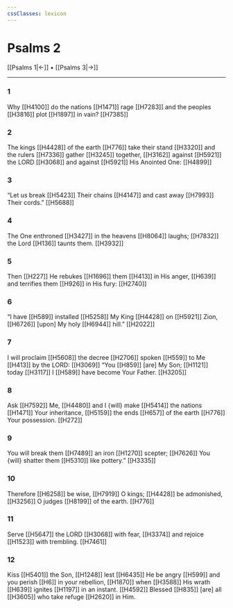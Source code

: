 ```yaml
---
cssClasses: lexicon
---
```


# Psalms 2

[[Psalms 1|←]] • [[Psalms 3|→]]

---

### 1
Why [[H4100]] do the nations [[H1471]] rage [[H7283]] and the peoples [[H3816]] plot [[H1897]] in vain? [[H7385]]

### 2
The kings [[H4428]] of the earth [[H776]] take their stand [[H3320]] and the rulers [[H7336]] gather [[H3245]] together, [[H3162]] against [[H5921]] the LORD [[H3068]] and against [[H5921]] His Anointed One: [[H4899]]

### 3
“Let us break [[H5423]] Their chains [[H4147]] and cast away [[H7993]] Their cords.” [[H5688]]

### 4
The One enthroned [[H3427]] in the heavens [[H8064]] laughs; [[H7832]] the Lord [[H136]] taunts them. [[H3932]]

### 5
Then [[H227]] He rebukes [[H1696]] them [[H413]] in His anger, [[H639]] and terrifies them [[H926]] in His fury: [[H2740]]

### 6
“I have [[H589]] installed [[H5258]] My King [[H4428]] on [[H5921]] Zion, [[H6726]] [upon] My holy [[H6944]] hill.” [[H2022]]

### 7
I will proclaim [[H5608]] the decree [[H2706]] spoken [[H559]] to Me [[H413]] by the LORD: [[H3069]] “You [[H859]] [are] My Son; [[H1121]] today [[H3117]] I [[H589]] have become Your Father. [[H3205]]

### 8
Ask [[H7592]] Me, [[H4480]] and I {will} make [[H5414]] the nations [[H1471]] Your inheritance, [[H5159]] the ends [[H657]] of the earth [[H776]] Your possession. [[H272]]

### 9
You will break them [[H7489]] an iron [[H1270]] scepter; [[H7626]] You {will} shatter them [[H5310]] like pottery.” [[H3335]]

### 10
Therefore [[H6258]] be wise, [[H7919]] O kings; [[H4428]] be admonished, [[H3256]] O judges [[H8199]] of the earth. [[H776]]

### 11
Serve [[H5647]] the LORD [[H3068]] with fear, [[H3374]] and rejoice [[H1523]] with trembling. [[H7461]]

### 12
Kiss [[H5401]] the Son, [[H1248]] lest [[H6435]] He be angry [[H599]] and you perish [[H6]] in your rebellion, [[H1870]] when [[H3588]] His wrath [[H639]] ignites [[H1197]] in an instant. [[H4592]] Blessed [[H835]] [are] all [[H3605]] who take refuge [[H2620]] in Him. 


